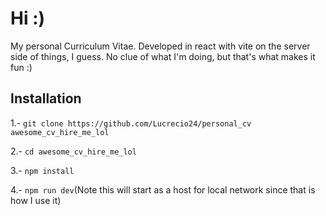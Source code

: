 # Hi :)

My personal Curriculum Vitae. Developed in react with vite on the server side of things, I guess. No clue of what I'm doing, but that's what makes it fun :)

## Installation

1.- `git clone https://github.com/Lucrecio24/personal_cv awesome_cv_hire_me_lol`

2.- `cd awesome_cv_hire_me_lol`

3.- `npm install`

4.- `npm run dev`(Note this will start as a host for local network since that is how I use it)
